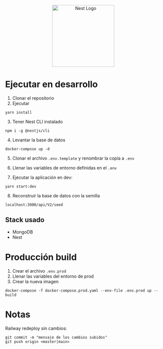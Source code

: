 <p align="center">
  <a href="http://nestjs.com/" target="blank"><img src="https://nestjs.com/img/logo-small.svg" width="200" alt="Nest Logo" /></a>
</p>

# Ejecutar en desarrollo

1. Clonar el repositorio
2. Ejecutar
```
yarn install
```
3. Tener Nest CLI instalado
```
npm i -g @nestjs/cli
```
4. Levantar la base de datos
```
docker-compose up -d
```

5. Clonar el archivo ```.env.template``` y renombrar la copia a ```.env```

6. Llenar las variables de entorno definidas en el ```.env```

7. Ejecutar la aplicación en dev:
```
yarn start:dev
```

8. Reconstruir la base de datos con la semilla
```
localhost:3000/api/V2/seed
```

## Stack usado
* MongoDB
* Nest

# Producción build
1. Crear el archivo ```.env.prod```
2. Llenar las variables del entorno de prod
3. Crear la nueva imagen
```
docker-compose -f docker-compose.prod.yaml --env-file .env.prod up --build
```

# Notas
Railway redeploy sin cambios:
```
git commit -m "mensaje de los cambios subidos"
git push origin <master|main>
```